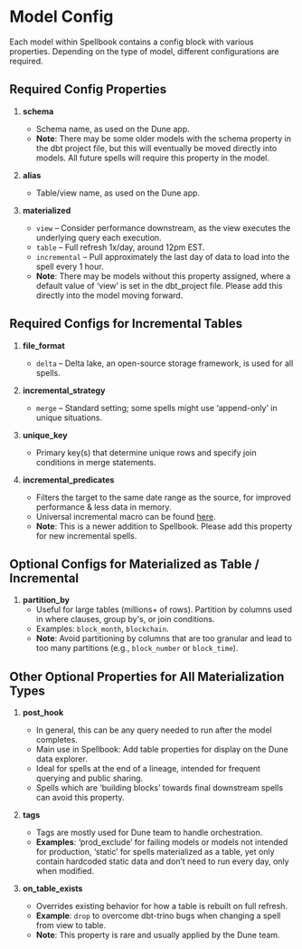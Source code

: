 # Model Config

Each model within Spellbook contains a config block with various properties. Depending on the type of model, different configurations are required.

## Required Config Properties

1. **schema**

   - Schema name, as used on the Dune app.
   - **Note**: There may be some older models with the schema property in the dbt project file, but this will eventually be moved directly into models. All future spells will require this property in the model.

2. **alias**

   - Table/view name, as used on the Dune app.

3. **materialized**
   - `view` – Consider performance downstream, as the view executes the underlying query each execution.
   - `table` – Full refresh 1x/day, around 12pm EST.
   - `incremental` – Pull approximately the last day of data to load into the spell every 1 hour.
   - **Note**: There may be models without this property assigned, where a default value of ‘view’ is set in the dbt_project file. Please add this directly into the model moving forward.

## Required Configs for Incremental Tables

1. **file_format**

   - `delta` – Delta lake, an open-source storage framework, is used for all spells.

2. **incremental_strategy**

   - `merge` – Standard setting; some spells might use ‘append-only’ in unique situations.

3. **unique_key**

   - Primary key(s) that determine unique rows and specify join conditions in merge statements.

4. **incremental_predicates**
   - Filters the target to the same date range as the source, for improved performance & less data in memory.
   - Universal incremental macro can be found [here](/dbt_macros/dune/incremental_predicate.sql).
   - **Note**: This is a newer addition to Spellbook. Please add this property for new incremental spells.

## Optional Configs for Materialized as Table / Incremental

1. **partition_by**
   - Useful for large tables (millions+ of rows). Partition by columns used in where clauses, group by's, or join conditions.
   - Examples: `block_month`, `blockchain`.
   - **Note**: Avoid partitioning by columns that are too granular and lead to too many partitions (e.g., `block_number` or `block_time`).

## Other Optional Properties for All Materialization Types

1. **post_hook**

   - In general, this can be any query needed to run after the model completes.
   - Main use in Spellbook: Add table properties for display on the Dune data explorer.
   - Ideal for spells at the end of a lineage, intended for frequent querying and public sharing.
   - Spells which are ‘building blocks’ towards final downstream spells can avoid this property.

2. **tags**

   - Tags are mostly used for Dune team to handle orchestration.
   - **Examples**: ‘prod_exclude’ for failing models or models not intended for production, ‘static’ for spells materialized as a table, yet only contain hardcoded static data and don’t need to run every day, only when modified.

3. **on_table_exists**
   - Overrides existing behavior for how a table is rebuilt on full refresh.
   - **Example**: `drop` to overcome dbt-trino bugs when changing a spell from view to table.
   - **Note**: This property is rare and usually applied by the Dune team.
